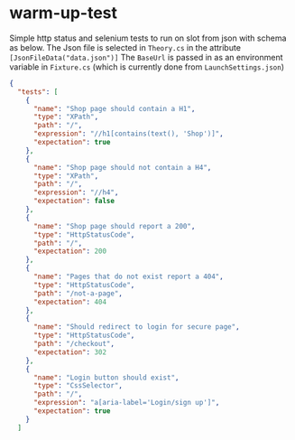 # warm-up-test
Simple http status and selenium tests to run on slot from json with schema as below.
The Json file is selected in `Theory.cs` in the attribute `[JsonFileData("data.json")]`
The `BaseUrl` is passed in as an environment variable in `Fixture.cs` (which is currently done from `LaunchSettings.json`)

```Json
{
  "tests": [
    {
      "name": "Shop page should contain a H1",
      "type": "XPath",
      "path": "/",
      "expression": "//h1[contains(text(), 'Shop')]",
      "expectation": true
    },
    {
      "name": "Shop page should not contain a H4",
      "type": "XPath",
      "path": "/",
      "expression": "//h4",
      "expectation": false
    },
    {
      "name": "Shop page should report a 200",
      "type": "HttpStatusCode",
      "path": "/",
      "expectation": 200
    },
    {
      "name": "Pages that do not exist report a 404",
      "type": "HttpStatusCode",
      "path": "/not-a-page",
      "expectation": 404
    },
    {
      "name": "Should redirect to login for secure page",
      "type": "HttpStatusCode",
      "path": "/checkout",
      "expectation": 302
    },
    {
      "name": "Login button should exist",
      "type": "CssSelector",
      "path": "/",
      "expression": "a[aria-label='Login/sign up']",
      "expectation": true
    }
  ]
  ```
